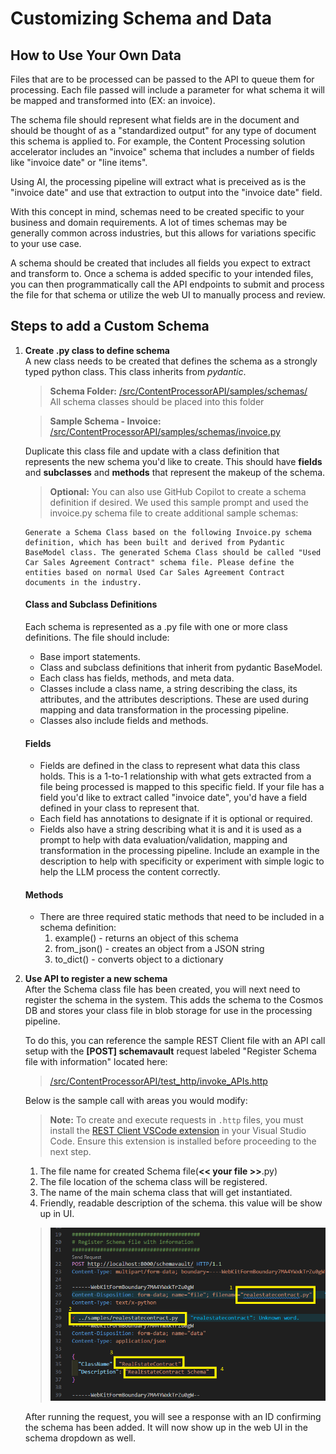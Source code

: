 # Customizing Schema and Data

## How to Use Your Own Data
Files that are to be processed can be passed to the API to queue them for processing. Each file passed will include a parameter for what schema it will be mapped and transformed into (EX: an invoice). 

The schema file should represent what fields are in the document and should be thought of as a "standardized output" for any type of document this schema is applied to. For example, the Content Processing solution accelerator includes an "invoice" schema that includes a number of fields like "invoice date" or "line items". 

Using AI, the processing pipeline will extract what is preceived as is the "invoice date" and use that extraction to output into the "invoice date" field.

With this concept in mind, schemas need to be created specific to your business and domain requirements. A lot of times schemas may be generally common across industries, but this allows for variations specific to your use case.

A schema should be created that includes all fields you expect to extract and transform to. Once a schema is added specific to your intended files, you can then programmatically call the API endpoints to submit and process the file for that schema or utilize the web UI to manually process and review.

## Steps to add a Custom Schema
1. **Create .py class to define schema**<br/>
    A new class needs to be created that defines the schema as a strongly typed python class. This class inherits from _pydantic_.
    
    > **Schema Folder:** [/src/ContentProcessorAPI/samples/schemas/](/src/ContentProcessorAPI/samples/schemas/)<br/> All schema classes should be placed into this folder

    
    > **Sample Schema - Invoice:** [/src/ContentProcessorAPI/samples/schemas/invoice.py](/src/ContentProcessorAPI/samples/schemas/invoice.py)
    

    Duplicate this class file and update with a class definition that represents the new schema you'd like to create. This should have **fields** and **subclasses** and **methods** that represent the makeup of the schema. 
    
    > **Optional:** You can also use GitHub Copilot to create a schema definition if desired. We used this sample prompt and used the invoice.py schema file to create additional sample schemas:

       Generate a Schema Class based on the following Invoice.py schema definition, which has been built and derived from Pydantic BaseModel class. The generated Schema Class should be called "Used Car Sales Agreement Contract" schema file. Please define the entities based on normal Used Car Sales Agreement Contract documents in the industry.
     

    #### Class and Subclass Definitions
    Each schema is represented as a .py file with one or more class definitions. The file should include:
    - Base import statements.
    - Class and subclass definitions that inherit from pydantic BaseModel.
    - Each class has fields, methods, and meta data.
    - Classes include a class name, a string describing the class, its attributes, and the attributes descriptions. These are used during mapping and data transformation in the processing pipeline.
    - Classes also include fields and methods.


    #### Fields

    - Fields are defined in the class to represent what data this class holds. This is a 1-to-1 relationship with what gets extracted from a file being processed is mapped to this specific field. If your file has a field you'd like to extract called "invoice date", you'd have a field defined in your class to represent that.
    - Each field has annotations to designate if it is optional or required.
    - Fields also have a string describing what it is and it is used as a prompt to help with data evaluation/validation, mapping and transformation in the processing pipeline. Include an example in the description to help with specificity or experiment with simple logic to help the LLM process the content correctly.


    #### Methods
    - There are three required static methods that need to be included in a schema definition:
        1. example() - returns an object of this schema
        2. from_json() - creates an object from a JSON string
        3. to_dict() - converts object to a dictionary

2. **Use API to register a new schema**<br/>
    After the Schema class file has been created, you will next need to register the schema in the system. This adds the schema to the Cosmos DB and stores your class file in blob storage for use in the processing pipeline. 
    
    To do this, you can reference the sample REST Client file with an API call setup with the **[POST] schemavault** request labeled "Register Schema file with information" located here:
    > [/src/ContentProcessorAPI/test_http/invoke_APIs.http](/src/ContentProcessorAPI/samples/test_http/invoke_APIs.http)

    Below is the sample call with areas you would modify:

    > **Note:** To create and execute requests in `.http` files, you must install the [REST Client VSCode extension](https://marketplace.visualstudio.com/items?itemName=humao.rest-client) in your Visual Studio Code. Ensure this extension is installed before proceeding to the next step.

    1. The file name for created Schema file(**<< your file >>**.py)
    2. The file location of the schema class will be registered.
    3. The name of the main schema class that will get instantiated.
    4. Friendly, readable description of the schema. this value will be show up in UI.

    > ![Schema Registartion REST API call with payload](./Images/schema-register-api.png)

    After running the request, you will see a response with an ID confirming the schema has been added. It will now show up in the web UI in the schema dropdown as well.

